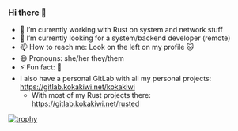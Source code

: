 ### Hi there 👋

- 🔭 I’m currently working with Rust on system and network stuff
- 👯 I’m currently looking for a system/backend developer (remote)
- 📫 How to reach me: Look on the left on my profile :cat:
- 😄 Pronouns: she/her they/them
- ⚡ Fun fact: :shrug:
- I also have a personal GitLab with all my personal projects: https://gitlab.kokakiwi.net/kokakiwi
  - With most of my Rust projects there: https://gitlab.kokakiwi.net/rusted

[![trophy](https://github-profile-trophy.vercel.app/?username=KokaKiwi&theme=darkhub)](https://github.com/ryo-ma/github-profile-trophy)
